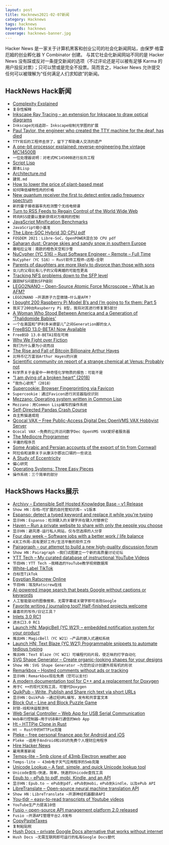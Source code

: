 ```yaml
---
layout: post
title: Hacknews2021-02-07新闻
category: Hacknews
tags: hacknews
keywords: hacknews
coverage: hacknews-banner.jpg
---
```


Hacker News 是一家关于计算机黑客和创业公司的社会化新闻网站，由保罗·格雷厄姆的创业孵化器 Y Combinator 创建。
与其它社会化新闻网站不同的是 Hacker News 没有踩或反对一条提交新闻的选项（不过评论还是可以被有足够 Karma 的用户投反对票）；只可以赞或是完全不投票。简而言之，Hacker News 允许提交任何可以被理解为“任何满足人们求知欲”的新闻。

## HackNews Hack新闻


- [Complexity Explained](https://complexityexplained.github.io/)
- `复杂性解释`
- [Inkscape Ray Tracing – an extension for Inkscape to draw optical diagrams](https://github.com/damienBloch/Inkscape-raytracing)
- `Inkscape光线追踪– Inkscape绘制光学图的扩展`
- [Paul Taylor, the engineer who created the TTY machine for the deaf, has died](https://www.oregonlive.com/health/2021/02/he-died-in-portland-his-legacy-of-helping-the-deaf-communicate-with-the-world.html)
- `TTY背后的工程师去世了，留下了帮助聋人交流的遗产`
- [A one-bit processor explained: reverse-engineering the vintage MC14500B](https://www.righto.com/2021/02/a-one-bit-processor-explained-reverse.html)
- `一位处理器说明：对老式MC14500B进行反向工程`
- [Script Lisp](https://sharpscript.net/lisp/)
- `脚本Lisp`
- [Architecture.md](https://matklad.github.io//2021/02/06/ARCHITECTURE.md.html)
- `建筑.md`
- [How to lower the price of plant-based meat](https://us14.campaign-archive.com/?u=66df320da8400b581cbc1b539&id=cea38367f1)
- `如何降低植物性肉的价格`
- [New quantum receiver the first to detect entire radio frequency spectrum](https://phys.org/news/2021-02-quantum-entire-radio-frequency-spectrum.html)
- `新的量子接收器率先检测整个无线电频谱`
- [Turn to RSS Feeds to Regain Control of the World Wide Web](http://techrights.org/2021/02/06/rss-feeds-www/)
- `转向RSS提要以重新获得对万维网的控制`
- [JavaScript Minification Benchmarks](https://github.com/privatenumber/minification-benchmarks)
- `JavaScript缩小基准`
- [The Libre-SOC Hybrid 3D CPU pdf](https://fosdem.org/2021/schedule/event/libresocproject/attachments/paper/4569/export/events/attachments/libresocproject/paper/4569/fosdem2021_libresoc.pdf)
- `FOSDEM 2021：Libre-SoC，OpenPOWER混合3D CPU pdf`
- [Saharan dust: Orange skies and sandy snow in southern Europe](https://www.bbc.com/news/av/world-europe-55966867)
- `撒哈拉尘埃：南欧的橙色天空和沙雪`
- [NuCypher (YC S16) – Rust Software Engineer – Remote – Full Time](item?id=26049890)
- `NuCypher（YC S16）– Rust软件工程师–远程–全职`
- [Parents of daughters are more likely to divorce than those with sons](https://www.economist.com/science-and-technology/2021/02/06/daughters-provoke-parental-strife)
- `女儿的父母比有儿子的父母离婚的可能性更高`
- [Tracking NFS problems down to the SFP level](https://news.sherlock.stanford.edu/posts/tracking-nfs-problems-down-to-the-sfp-level)
- `跟踪NFS问题到SFP级别`
- [LEGO2NANO – Open-Source Atomic Force Microscope – What Is an AFM?](https://web.archive.org/web/20150826213049/http://openafm.com/what/)
- `LEGO2NANO –开源原子力显微镜–什么是AFM？`
- [I bought 200 Raspberry Pi Model B’s and I’m going to fix them: Part 5](https://james.li/i-bought-200-raspberry-pi-model-bs-and-im-going-to-fix-them-part-5/)
- `我买了200台Raspberry Pi B型，我将对其进行修复第5部分`
- [A Woman Who Stood Between America and a Generation of ‘Thalidomide Babies’](https://www.smithsonianmag.com/science-nature/woman-who-stood-between-america-and-epidemic-birth-defects-180963165/)
- `一个在美国和“萨利多米德婴儿”之间Generation脚的女人`
- [FreeBSD 13.0-BETA1 Now Available](https://lists.freebsd.org/pipermail/freebsd-stable/2021-February/093047.html)
- `FreeBSD 13.0-BETA1现在可用`
- [Why We Fight over Fiction](https://www.overcomingbias.com/2020/11/why-we-fight-over-fiction.html)
- `我们为什么要为小说而战`
- [The Rise and Fall of Bitcoin Billionaire Arthur Hayes](https://www.vanityfair.com/news/2021/02/the-rise-and-fall-of-bitcoin-billionaire-arthur-hayes#intcid=recommendations_vf-trending-legacy_a6f46dda-cf48-4781-8493-4e8dda1026ff_popular4-1)
- `比特币亿万富翁Arthur Hayes的兴衰`
- [Scientific community on report of a strange chemical at Venus: Probably not](https://arstechnica.com/science/2021/02/scientific-community-on-report-of-a-strange-chemical-at-venus-probably-not/)
- `科学界关于金星中一种奇怪化学物质的报告：可能不是`
- [“I am dying of a broken heart” (2018)](https://papyrus-stories.com/2018/10/10/i-am-dying-of-a-broken-heart/)
- `“我伤心欲死”（2018）`
- [Supercookie: Browser Fingerprinting via Favicon](https://github.com/jonasstrehle/supercookie)
- `Supercookie：通过Favicon进行浏览器指纹识别`
- [Mezzano: Operating system written in Common Lisp](https://github.com/froggey/Mezzano#mezzano-an-operating-system-written-in-common-lisp)
- `Mezzano：用Common Lisp编写的操作系统`
- [Self-Directed Pandas Crash Course](https://kellyfoulk.herokuapp.com/post/3)
- `自主熊猫速成班`
- [Qcocal VAX – Free Public-Access Digital Dec OpenVMS VAX Hobbyist Server](http://sanyalnet-openvms-vax.freeddns.org:82/)
- `Qcocal VAX –免费的公共访问数字Dec OpenVMS VAX爱好者服务器`
- [The Mediocre Programmer](http://themediocreprogrammer.com/what-is-the-mediocre-programmer.html#what-is-the-mediocre-programmer)
- `平庸的程序员`
- [Some Arabic and Persian accounts of the export of tin from Cornwall](https://www.caitlingreen.org/2020/11/arabic-and-persian-accounts-of-cornish-tin-trade.html)
- `阿拉伯和波斯关于从康沃尔郡出口锡的一些说法`
- [A Study of Eccentricity](https://www.strangeloopcanon.com/p/a-study-of-eccentricity)
- `偏心研究`
- [Operating Systems: Three Easy Pieces](https://pages.cs.wisc.edu/~remzi/OSTEP/)
- `操作系统：三个简单的部分`


## HackShows Hacks展示

- [ Archivy – Extensible Self Hosted Knowledge Base – v1 Release](https://archivy.github.io)
- `Show HN：存档–可扩展的自托管知识库– v1版本`
- [ Espanso: detect a typed keyword and replace it while you're typing](https://espanso.org/)
- `显示HN：Espanso：检测键入的关键字并在键入时替换它`
- [ Haven – Run a private website to share with only the people you choose](https://havenweb.org/)
- `显示HN：避风港-运行私人网站，仅与您选择的人分享`
- [ Four day week – Software jobs with a better work / life balance](https://www.fourdayweek.io/)
- `4天工作周–具有更好工作/生活平衡的软件工作`
- [ Pairagraph – our attempt to build a new high-quality discussion forum](http://pairagraph.com)
- `Show HN：Pairagraph –我们试图建立一个新的高质量讨论论坛`
- [ YTT Tech – My curated database of instructional YouTube Videos](https://ytt-tech.com)
- `节目HN：YTT Tech –我精选的YouTube教学视频数据库`
- [ White-Label TikTok](https://alvin5.com)
- `白标签TikTok`
- [ Egyptian Ratscrew Online](https://playcards.club)
- `节目HN：埃及Ratscrew在线`
- [ AI-powered image search that beats Google without captions or keywords](https://evertrove.co/)
- `人工智能驱动的图像搜索，无需字幕或关键字即可击败Google`
- [ Favorite writing / journaling tool? Half-finished projects welcome](item?id=26030256)
- `最喜欢的写作/日记工具？`
- [ Inlets 3.0 RC1](https://github.com/inlets/inlets/releases/tag/3.0.0-rc1)
- `进水口3.0 RC1`
- [Launch HN: MagicBell (YC W21) – embedded notification system for your product](item?id=26037645)
- `推出HN：MagicBell（YC W21）–产品的嵌入式通知系统`
- [Launch HN: Text Blaze (YC W21) Programmable snippets to automate tedious typing](item?id=26037816)
- `推出HN：Text Blaze（YC W21）可编程代码片段，使乏味的打字自动化`
- [ SVG Shape Generator – Create organic-looking shapes for your designs](https://www.softr.io/tools/svg-shape-generator)
- `Show HN：SVG Shape Generator –为您的设计创建外观有机的形状`
- [ Remarkbox – Hosted comments without ads or tracking](https://www.remarkbox.com/remarkbox-is-now-pay-what-you-can.html)
- `显示HN：Remarkbox现在免费（您可以支付）`
- [ A modern documentation tool for C++ and a replacement for Doxygen](https://hdoc.io/)
- `用于C ++的现代文档工具，可替代Doxygen`
- [ QuikPub – Write, Publish and Share rich text via short URLs](https://quikpub.co/)
- `显示HN：QuikPub –通过短URL编写，发布和共享富文本`
- [ Block Out – Line and Block Puzzle Game](https://blockoutunity.github.io/)
- `封锁-线和块益智游戏`
- [ Web Serial Controller – Web App for USB Serial Communication](https://webserial.app/)
- `Web串行控制器–用于USB串行通信的Web App`
- [ Ht – HTTPie Clone in Rust](https://github.com/ducaale/ht)
- `Ht – Rust中的HTTPie克隆`
- [ Pleke – free personal finance app for Android and iOS](https://pleke.com/)
- `Pleke –适用于Android和iOS的免费个人理财应用程序`
- [ Hire Hacker News](https://hirehackernews.com/)
- `雇用黑客新闻`
- [ Temps-lite – 5mb clone of 43mb Electron weather app](https://github.com/GirkovArpa/temps-lite)
- `Temps-lite – 43mb电子天气应用程序的5mb克隆`
- [ Unicode Lookup – A fast, simple, and quick Unicode lookup tool](https://unicode.emnudge.dev/)
- `Unicode查找–快速，简单，快速的Unicode查找工具`
- [ Epub.to – ePub to pdf, mobi, Kindle, and an API](https://epub.to)
- `显示HN：Epub.to – ePub到pdf，ePub到mobi，ePub到kindle，以及ePub API`
- [ LibreTranslate – Open-source neural machine translation API](https://libretranslate.com/)
- `Show HN：LibreTranslate –开源神经机器翻译API`
- [ You-tldr – easy-to-read transcripts of Youtube videos](https://you-tldr.com/)
- `YouTube生产力提高10倍`
- [ Fusio – open-source API management platform 2.0 released](https://github.com/apioo/fusio)
- `Fusio –开源API管理平台2.0发布`
- [ CopyPasteTaxes](https://github.com/breck7/copypastetaxes)
- `复制粘贴税`
- [ Hush Docs – private Google Docs alternative that works without internet](https://demo.hushdocs.com)
- `Hush Docs –无需互联网即可运行的私有Google Docs替代`

